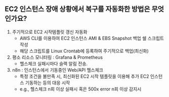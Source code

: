 ## EC2 인스턴스 장애 상황에서 복구를 자동화한 방법은 무엇인가요?

1. 주기적으로 EC2 시작템플릿 갱신 자동화
    - AWS CLI를 이용하여 EC2 인스턴스 AMI & EBS Snapshot 백업 쉘 스크립트 작성
    - 해당 스크립트를 Linux Crontab에 등록하여 주기적으로 백업(최신화)
2. 평소 리소스 모니터링 : Grafana & Prometheus
    - 헬스체크 실패시마다 슬랙 알림 전송.
3. n8n : 인스턴스에서 기동중인 Web/API 헬스체크
    - 특정 조건을 불만족 시, 최신화된 EC2 시작 템플릿을 이용해 추가 EC2 인스턴스 기동하는 등의 대응 시작
    - e.g., 헬스체크 n회 이상 실패시 혹은 500x error n회 이상 감지시